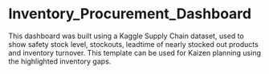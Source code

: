 # Inventory_Procurement_Dashboard
This dashboard was built using a Kaggle Supply Chain dataset, used to show safety stock level, stockouts, leadtime of nearly stocked out products and inventory turnover. This template can be used for Kaizen planning using the highlighted inventory gaps.
